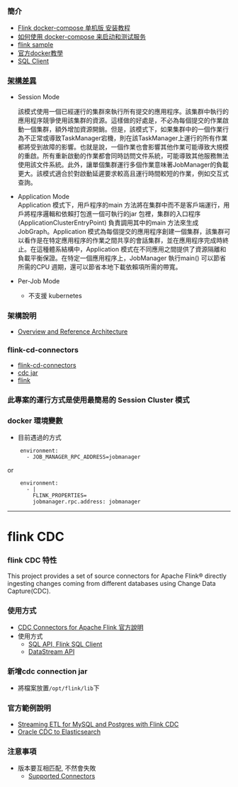 ### 簡介
- [Flink docker-compose 单机版 安装教程](https://blog.csdn.net/u010020726/article/details/125554717)   
- [如何使用 docker-compose 来启动和测试服务](https://blog.csdn.net/surfirst/article/details/120940848)  
- [flink sample](https://github.com/docker-flink/examples/blob/master/docker-compose.yml)    
- [官方docker教學](https://nightlies.apache.org/flink/flink-docs-release-1.10/zh/ops/deployment/docker.html)   
- [SQL Client](https://nightlies.apache.org/flink/flink-docs-release-1.13/docs/dev/table/sqlclient/)   


### [架構差異](https://www.modb.pro/db/128796)  

- Session Mode

  該模式使用一個已經運行的集群來執行所有提交的應用程序。該集群中執行的應用程序競爭使用該集群的資源。這樣做的好處是，不必為每個提交的作業啟動一個集群，額外增加資源開銷。但是，該模式下，如果集群中的一個作業行為不正常或導致TaskManager宕機，則在該TaskManager上運行的所有作業都將受到故障的影響。也就是說，一個作業也會影響其他作業可能導致大規模的重啟。所有重新啟動的作業都會同時訪問文件系統，可能導致其他服務無法使用該文件系統。此外，讓單個集群運行多個作業意味著JobManager的負載更大。該模式適合於對啟動延遲要求較高且運行時間較短的作業，例如交互式查詢。
- Application Mode  
  Application 模式下，用戶程序的main 方法將在集群中而不是客戶端運行，用戶將程序邏輯和依賴打包進一個可執行的jar 包裡，集群的入口程序(ApplicationClusterEntryPoint) 負責調用其中的main 方法來生成JobGraph。Application 模式為每個提交的應用程序創建一個集群，該集群可以看作是在特定應用程序的作業之間共享的會話集群，並在應用程序完成時終止。在這種體系結構中，Application 模式在不同應用之間提供了資源隔離和負載平衡保證。在特定一個應用程序上，JobManager 執行main() 可以節省所需的CPU 週期，還可以節省本地下載依賴項所需的帶寬。
- Per-Job Mode
  - 不支援 kubernetes



### 架構說明
- [Overview and Reference Architecture](https://nightlies.apache.org/flink/flink-docs-master/zh/docs/deployment/overview/)  


### flink-cd-connectors
- [flink-cd-connectors](https://github.com/ververica/flink-cdc-connectors)   
- [cdc jar](https://repo1.maven.org/maven2/com/ververica/)   
- [flink](https://repo.maven.apache.org/maven2/org/apache/flink/)   


### 此專案的運行方式是使用最簡易的 Session Cluster 模式

### docker 環境變數
- 目前遇過的方式 
```
    environment:
      - JOB_MANAGER_RPC_ADDRESS=jobmanager
```
or 
```
    environment:
      - |
        FLINK_PROPERTIES=
        jobmanager.rpc.address: jobmanager
```

---
# flink CDC
### flink CDC 特性
This project provides a set of source connectors for Apache Flink® directly ingesting changes coming from different databases using Change Data Capture(CDC).

### 使用方式
- [CDC Connectors for Apache Flink 官方說明](https://ververica.github.io/flink-cdc-connectors/)   
- 使用方式  
  - [SQL API, Flink SQL Client](https://ververica.github.io/flink-cdc-connectors/master/content/about.html#usage-for-table-sql-api)  
  - [DataStream API](https://ververica.github.io/flink-cdc-connectors/master/content/about.html#usage-for-datastream-api)  


### 新增cdc connection jar
- 將檔案放置`/opt/flink/lib`下

### 官方範例說明
- [Streaming ETL for MySQL and Postgres with Flink CDC](https://ververica.github.io/flink-cdc-connectors/master/content/quickstart/mysql-postgres-tutorial.html)   
- [Oracle CDC to Elasticsearch](https://ververica.github.io/flink-cdc-connectors/master/content/quickstart/oracle-tutorial.html)   

### 注意事項
- 版本要互相匹配, 不然會失敗
  - [Supported Connectors](https://ververica.github.io/flink-cdc-connectors/master/content/about.html#supported-flink-versions)         











